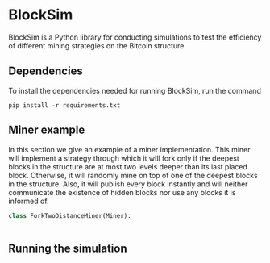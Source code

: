 # BlockSim

BlockSim is a Python library for conducting simulations to test the efficiency of different mining strategies on the Bitcoin structure.

## Dependencies

To install the dependencies needed for running BlockSim, run the command

```pip install -r requirements.txt```

## Miner example

In this section we give an example of a miner implementation. This miner will implement a strategy through which it will fork only if the deepest blocks in the structure are at most two levels deeper than its last placed block. Otherwise, it will randomly mine on top of one of the deepest blocks in the structure. Also, it will publish every block instantly and will neither communicate the existence of hidden blocks nor use any blocks it is informed of.

```python
class ForkTwoDistanceMiner(Miner):
    
```

## Running the simulation

